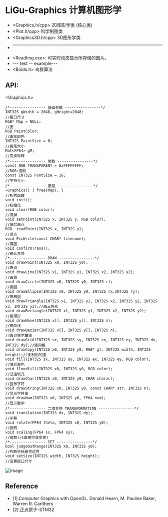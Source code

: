 # LiGu-Graphics 计算机图形学  
* <Graphics.h/cpp>          2D图形学类 (核心类)
* <Plot.h/cpp>              科学制图类
* <Graphics3D.h/cpp>        3D图形学类
* ------
* <ReadImg.exe>: 可实时动态显示所存储的图片。
* --- test -- example---  
* <Boids.h>                 鸟群算法   

## API:  
<Graphics.h>
```
/*---------------- 基础参数 ----------------*/
INT32S gWidth = 2048, gHeight=2048;										//窗口尺寸
RGB* Map = NULL;														//图
RGB PaintColor;															//画笔颜色
INT32S PaintSize = 0;													//画笔大小
Mat<FP64> gM;															//变换矩阵
/*---------------- 常数 ----------------*/
const RGB TRANSPARENT = 0xFFFFFFFF;										//RGB:透明
const INT32S FontSize = 16;												//字符大小
/*---------------- 底层 ----------------*/
~Graphics() { free(Map); }												//析构函数
void init();															//初始化
void clear(RGB color);	 												//清屏
void setPoint(INT32S x, INT32S y, RGB color);							//底层画点
RGB  readPoint(INT32S x, INT32S y); 									//读点 
void PicWrite(const CHAR* filename);									//存图
void confirmTrans();													//确认变换
/*---------------- DRAW ----------------*/
void drawPoint(INT32S x0, INT32S y0);									//画点
void drawLine(INT32S x1, INT32S y1, INT32S x2, INT32S y2);				//画线
void drawCircle(INT32S x0, INT32S y0, INT32S r);					    //画圆
void drawEllipse(INT32S x0, INT32S y0, INT32S rx,INT32S ry);			//画椭圆
void drawTriangle(INT32S x1, INT32S y1, INT32S x2, INT32S y2, INT32S x3, INT32S y3);//画三角形
void drawRectangle(INT32S x1, INT32S y1, INT32S x2, INT32S y2);		   	//画矩形
void drawWave(INT32S x[], INT32S y[], INT32S n);						//画曲线
void drawBezier(INT32S x[], INT32S y[], INT32S n);						//画贝塞尔曲线
void drawGrid(INT32S sx, INT32S sy, INT32S ex, INT32S ey, INT32S dx, INT32S dy);//画网格
void drawCopy(INT32S x0, INT32S y0, RGB* gt, INT32S width, INT32S height);//复制别的图
void fill(INT32S sx, INT32S sy, INT32S ex, INT32S ey, RGB color);		//填充单色
void floodfill(INT32S x0, INT32S y0, RGB color);						//泛滥填充
void drawChar(INT32S x0, INT32S y0, CHAR charac);						//显示字符
void drawString(INT32S x0, INT32S y0, const CHAR* str, INT32S n);		//显示字符串
void drawNum(INT32S x0, INT32S y0, FP64 num);							//显示数字
/*---------------- 二维变换 TRANSFORMATION ----------------*/
void translation(INT32S dx, INT32S dy);									//平移
void rotate(FP64 theta, INT32S x0, INT32S y0);							//旋转
void scaling(FP64 sx, FP64 sy);											//缩放(>1直接完成变换)
/*---------------- SET ----------------*/
bool judgeOutRange(INT32S x0, INT32S y0);								//判断坐标是否过界
void setSize(INT32S width, INT32S height);								//设置窗口尺寸
```
![image](https://github.com/LiGuer/LiGu_Graphics/blob/master/test/Test-2D.png) 

## Reference
* [1].Computer Graphics with OpenGL. Donald Hearn, M. Pauline Baker, Warren R. Carithers
* [2].正点原子-STM32